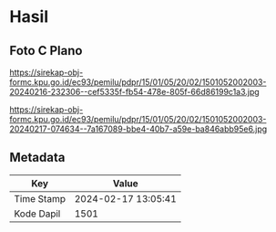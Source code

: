 # Hasil

## Foto C Plano

https://sirekap-obj-formc.kpu.go.id/ec93/pemilu/pdpr/15/01/05/20/02/1501052002003-20240216-232306--cef5335f-fb54-478e-805f-66d86199c1a3.jpg

https://sirekap-obj-formc.kpu.go.id/ec93/pemilu/pdpr/15/01/05/20/02/1501052002003-20240217-074634--7a167089-bbe4-40b7-a59e-ba846abb95e6.jpg


## Metadata

| Key        | Value               |
| ---------- | ------------------- |
| Time Stamp | 2024-02-17 13:05:41 |
| Kode Dapil | 1501                |



